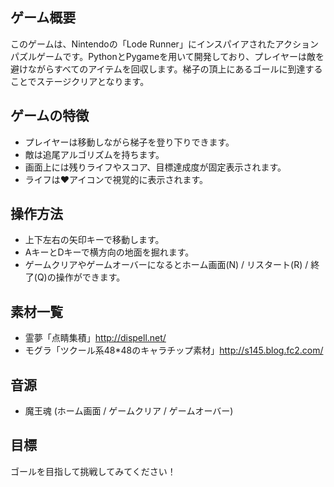 ## ゲーム概要
このゲームは、Nintendoの「Lode Runner」にインスパイアされたアクションパズルゲームです。PythonとPygameを用いて開発しており、プレイヤーは敵を避けながらすべてのアイテムを回収します。梯子の頂上にあるゴールに到達することでステージクリアとなります。

## ゲームの特徴
- プレイヤーは移動しながら梯子を登り下りできます。
- 敵は追尾アルゴリズムを持ちます。
- 画面上には残りライフやスコア、目標達成度が固定表示されます。
- ライフは❤️アイコンで視覚的に表示されます。

## 操作方法
- 上下左右の矢印キーで移動します。
- AキーとDキーで横方向の地面を掘れます。
- ゲームクリアやゲームオーバーになるとホーム画面(N) / リスタート(R) / 終了(Q)の操作ができます。

## 素材一覧
 - 霊夢「点睛集積」http://dispell.net/
 - モグラ「ツクール系48*48のキャラチップ素材」http://s145.blog.fc2.com/

## 音源
 - 魔王魂 (ホーム画面 / ゲームクリア / ゲームオーバー)

## 目標
ゴールを目指して挑戦してみてください！